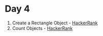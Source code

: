 # Day 4

1) Create a Rectangle Object - [HackerRank](https://www.hackerrank.com/challenges/js10-objects/problem?isFullScreen=true)
2) Count Objects - [HackerRank](https://www.hackerrank.com/challenges/js10-count-objects/problem?isFullScreen=true)
